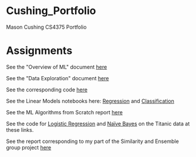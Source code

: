 # Cushing_Portfolio
 Mason Cushing CS4375 Portfolio
 
# Assignments
 See the "Overview of ML" document [here](Overview_Of_ML.pdf)
 
 See the "Data Exploration" document [here](Data_Exploration.pdf)
 
 See the corresponding code [here](statistics.cpp)
 
 See the Linear Models notebooks here: [Regression](Regression.pdf) and [Classification](Classification.pdf)

 See the ML Algorithms from Scratch report [here](ML_Algorithms_From_Scratch.pdf)
 
 See the code for [Logistic Regression](logistic_regression.cpp) and [Naïve Bayes](naive_bayes.cpp) on the Titanic data at these links.
 
 See the report corresponding to my part of the Similarity and Ensemble group project [here](Project_2_Classification.pdf)
